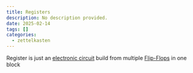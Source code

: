 ```yaml
---
title: Registers
description: No description provided.
date: 2025-02-14
tags: []
categories:
  - zettelkasten
---
```


Register is just an [electronic circuit](electronic%20circuit) build from multiple [Flip-Flops](Flip-Flops) in one block
